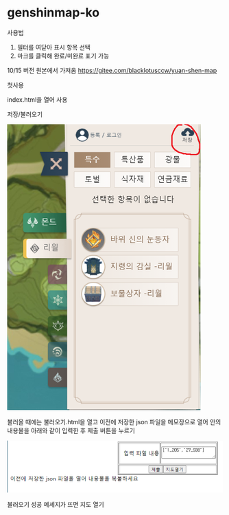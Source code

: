 # genshinmap-ko



사용법

1. 필터를 여닫아 표시 항목 선택
2. 마크를 클릭해 완료/미완료 표기 가능

10/15 버전 원본에서 가져옴
https://gitee.com/blacklotusccw/yuan-shen-map


첫사용

index.html을 열어 사용

저장/불러오기

![이미지](./readme_img/save.png)

불러올 때에는 불러오기.html을 열고
이전에 저장한 json 파일을 메모장으로 열어 안의 내용물을 아래와 같이 입력한 후 제출 버튼을 누르기

![이미지](./readme_img/load.png)

불러오기 성공 메세지가 뜨면 지도 열기
